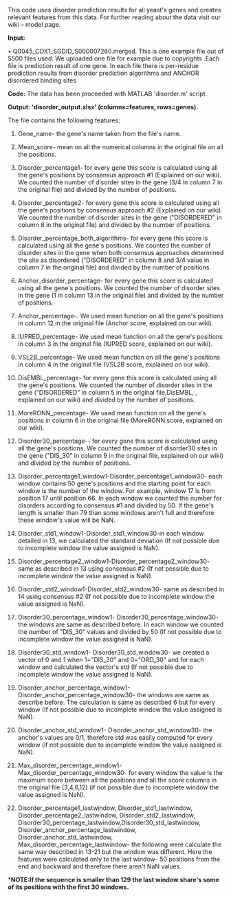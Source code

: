 This code uses disorder prediction results for all yeast's genes and creates relevant features from this data. For further reading about the data visit our wiki – model page.

**Input:**

•	Q0045_COX1_SGDID_S000007260.merged. This is one example file out of 5500 files used. We uploaded one file for example due to copyrights .Each file is prediction result of one gene. In each file there is per-residue prediction results from disorder prediction algorithms and ANCHOR disordered binding sites

**Code:** The data has been proceeded with MATLAB 'disorder.m' script.

**Output: 'disorder_output.xlsx' (columns=features, rows=genes).**

The file contains the following features:

1.	Gene_name- the gene's name taken from the file's name.

2.	Mean_score- mean on all the numerical columns in the original file on all the positions.

3.	 Disorder_percentage1- for every gene this score is calculated using all the gene's positions by consensus approach #1 (Explained on our wiki). We counted the number of disorder sites in the gene (3/4 in column 7 in the original file) and divided by the number of positions.

4.	Disorder_percentage2- for every gene this score is calculated using all the gene's positions by consensus approach #2 (Explained on our wiki). We counted the number of disorder sites in the gene ("DISORDERED" in column 8 in the original file) and divided by the number of positions.

5.	Disorder_percentage_both_algorithms- for every gene this score is calculated using all the gene's positions. We counted the number of disorder sites in the gene when both 
consensus approaches determined the site as disordered ("DISORDERED" in column 8 and 3/4 value in column 7 in the original file) and divided by the number of positions.

6.	Anchor_disorder_percentage- for every gene this score is calculated using all the gene's positions. We counted the number of disorder sites in the gene (1 in column 13 in the original file) and divided by the number of positions.

7.	Anchor_percentage-. We used mean function on all the gene's positions in column 12 in the original file (Anchor score, explained on our wiki).

8.	IUPRED_percentage- We used mean function on all the gene's positions in column 3 in the original file (IUPRED score, explained on our wiki).

9.	VSL2B_percentage- We used mean function on all the gene's positions in column 4 in the original file (VSL2B score, explained on our wiki).

10.	DisEMBL_percentage- for every gene this score is calculated using all the gene's positions. We counted the number of disorder sites in the gene ("DISORDERED" in column 5 in the original file,DisEMBL, , explained on our wiki) and divided by the number of positions.

11.	MoreRONN_percentage- We used mean function on all the gene's positions in column 6 in the original file (MoreRONN score, explained on our wiki).

12.	Disorder30_percentage-- for every gene this score is calculated using all the gene's positions. We counted the number of disorder30 sites in the gene ("DIS_30" in column 9 in the original file, explained on our wiki) and divided by the number of positions.

13.	Disorder_percentage1_window1-Disorder_percentage1_window30- each window contains 50 gene's positions and the starting point for each window is the number of the window. For example, window 17 is from position 17 until position 66. In each window we counted the number for disorders according to consensus #1 and divided by 50. If the gene's length is smaller than 79 than some windows aren't full and therefore these window's value will be NaN.

14.	Disorder_std1_window1-Disorder_std1_window30-in each window detailed in 13, we calculated the standard deviation (If not possible due to incomplete window the value assigned is NaN).

15.	Disorder_percentage2_window1-Disorder_percentage2_window30- same as described in 13 using consensus #2 (If not possible due to incomplete window the value assigned is NaN).

16.	Disorder_std2_window1-Disorder_std2_window30- same as described in 14 using consensus #2 (If not possible due to incomplete window the value assigned is NaN).

17.	Disorder30_percentage_window1- Disorder30_percentage_window30- the windows are same as described before. In each window we counted the number of "DIS_30" values and divided by 50 (If not possible due to incomplete window the value assigned is NaN).

18.	Disorder30_std_window1- Disorder30_std_window30- we created a vector of 0 and 1 when 1="DIS_30" and 0="ORD_30" and for each window and calculated the vector's std (If not possible due to incomplete window the value assigned is NaN).

19.	Disorder_anchor_percentage_window1- Disorder_anchor_percentage_window30- the windows are same as describe before. The calculation is same as described 6 but for every window (If not possible due to incomplete window the value assigned is NaN).

20.	Disorder_anchor_std_window1- Disorder_anchor_std_window30- the anchor's values are 0/1, therefore std was easily computed for every window (if not possible due to incomplete window the value assigned is NaN).

21.	Max_disorder_percentage_window1- Max_disorder_percentage_window30- for every window the value is the maximum score between all the positions and all the score columns in the original file (3,4,6,12) (if not possible due to incomplete window the value assigned is NaN).

22.	Disorder_percentage1_lastwindow, Disorder_std1_lastwindow, Disorder_percentage2_lastwindow, Disorder_std2_lastwindow,  Disorder30_percentage_lastwindow,Disorder30_std_lastwindow, Disorder_anchor_percentage_lastwindow, Disorder_anchor_std_lastwindow, Max_disorder_percentage_lastwindow-  the following were calculate the same way described in 13-21 but the window was different. Here the features were calculated only to the last window- 50 positions from the end and backward and therefore there aren't NaN values.

***NOTE:If the sequence is smaller than 129 the last window share's some of its positions with the first 30 windows.**

